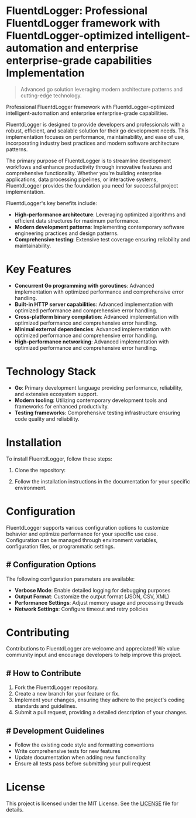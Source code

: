 <!-- fallback_FluentdLogger_20251001211307_97687 -->

# FluentdLogger: Professional FluentdLogger framework with FluentdLogger-optimized intelligent-automation and enterprise enterprise-grade capabilities Implementation
> Advanced go solution leveraging modern architecture patterns and cutting-edge technology.

Professional FluentdLogger framework with FluentdLogger-optimized intelligent-automation and enterprise enterprise-grade capabilities.

FluentdLogger is designed to provide developers and professionals with a robust, efficient, and scalable solution for their go development needs. This implementation focuses on performance, maintainability, and ease of use, incorporating industry best practices and modern software architecture patterns.

The primary purpose of FluentdLogger is to streamline development workflows and enhance productivity through innovative features and comprehensive functionality. Whether you're building enterprise applications, data processing pipelines, or interactive systems, FluentdLogger provides the foundation you need for successful project implementation.

FluentdLogger's key benefits include:

* **High-performance architecture**: Leveraging optimized algorithms and efficient data structures for maximum performance.
* **Modern development patterns**: Implementing contemporary software engineering practices and design patterns.
* **Comprehensive testing**: Extensive test coverage ensuring reliability and maintainability.

# Key Features

* **Concurrent Go programming with goroutines**: Advanced implementation with optimized performance and comprehensive error handling.
* **Built-in HTTP server capabilities**: Advanced implementation with optimized performance and comprehensive error handling.
* **Cross-platform binary compilation**: Advanced implementation with optimized performance and comprehensive error handling.
* **Minimal external dependencies**: Advanced implementation with optimized performance and comprehensive error handling.
* **High-performance networking**: Advanced implementation with optimized performance and comprehensive error handling.

# Technology Stack

* **Go**: Primary development language providing performance, reliability, and extensive ecosystem support.
* **Modern tooling**: Utilizing contemporary development tools and frameworks for enhanced productivity.
* **Testing frameworks**: Comprehensive testing infrastructure ensuring code quality and reliability.

# Installation

To install FluentdLogger, follow these steps:

1. Clone the repository:


2. Follow the installation instructions in the documentation for your specific environment.

# Configuration

FluentdLogger supports various configuration options to customize behavior and optimize performance for your specific use case. Configuration can be managed through environment variables, configuration files, or programmatic settings.

## # Configuration Options

The following configuration parameters are available:

* **Verbose Mode**: Enable detailed logging for debugging purposes
* **Output Format**: Customize the output format (JSON, CSV, XML)
* **Performance Settings**: Adjust memory usage and processing threads
* **Network Settings**: Configure timeout and retry policies

# Contributing

Contributions to FluentdLogger are welcome and appreciated! We value community input and encourage developers to help improve this project.

## # How to Contribute

1. Fork the FluentdLogger repository.
2. Create a new branch for your feature or fix.
3. Implement your changes, ensuring they adhere to the project's coding standards and guidelines.
4. Submit a pull request, providing a detailed description of your changes.

## # Development Guidelines

* Follow the existing code style and formatting conventions
* Write comprehensive tests for new features
* Update documentation when adding new functionality
* Ensure all tests pass before submitting your pull request

# License

This project is licensed under the MIT License. See the [LICENSE](https://github.com/Willysc10/FluentdLogger/blob/main/LICENSE) file for details.
